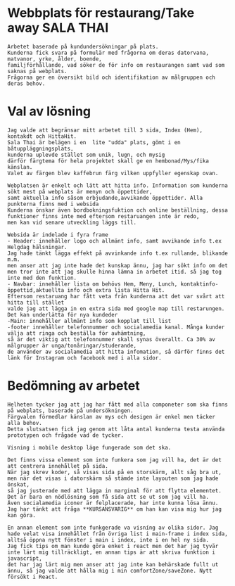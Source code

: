 # Webbplats för restaurang/Take away SALA THAI
    Arbetet baserade på kundundersökningar på plats.  
    Kunderna fick svara på formulär med frågorna om deras datorvana, matvanor, yrke, ålder, boende,  
    familjförhållande, vad söker de för info om restaurangen samt vad som saknas på webplats.   
    Frågorna ger en översikt bild och identifikation av målgruppen och deras behov.

# Val av lösning
    Jag valde att begränsar mitt arbetet till 3 sida, Index (Hem), kontakdt och HittaHit.
    Sala Thai är belägen i en  lite "udda" plats, gömt i en båtuppläggningsplats,   
    kunderna uplevde stället som unik, lugn, och mysig   
    därför färgtema för hela projektet skall ge en hembonad/Mys/fika känslan.  
    Valet av färgen blev kaffebrun färg vilken uppfyller egenskap ovan.  

    Webplatsen är enkelt och lätt att hitta info. Information som kunderna sökt mest på webplats är menyn och öppettider,  
    samt aktuella info såsom erbjudande,avvikande öppettider. Alla punkterna finns med i websida
    Kunderna önskar även bordbokningsfuktion och online beställning, dessa funktioner finns inte med eftersom restaruangen inte är redo,  
    men kan vid senare utveckling läggs till.  

    Websida är indelade i fyra frame
    - Header: innehåller logo och allmänt info, samt avvikande info t.ex Helgdag hälsningar.   
    Jag hade tänkt lägga effekt på avvinkande info t.ex rullande, blikande m.m.  
    men anser att jag inte hade det kunskap ännu, jag har sökt info om det   
    men tror inte att jag skulle hinna lämna in arbetet itid. så jag tog inte med den funktion.  
    - Navbar: innehåller lista om behövs Hem, Meny, Lunch, kontaktinfo-öppettid,aktuellta info och extra lista Hitta Hit.  
    Eftersom restaruang har fått veta från kunderna att det var svårt att hitta till stället  
    valde jag att lägga in en extra sida med google map till restarungen. Det kan underlätta för nya kundeder
    -Main: innehåller allmänt info som kopplat till list
    -footer innehåller telefonnummer och socialamedia kanal. Många kunder välja att ringa och beställa för avhämtning,   
    så är det viktig att telefonnummer skall synas överallt. Ca 30% av målgrupper är unga/tonåringar/studerande,   
    de använder av socialamedia att hitta infomation, så därför finns det länk för Instagram och facebook med i alla sidor.
    
# Bedömning av arbetet
    Helheten tycker jag att jag har fått med alla componeter som ska finns på webplats, baserade på undersökningen.
    Färgvalen förmedlar känslan av mys och desigen är enkel men täcker alla behov.  
    Detta slutsatsen fick jag genom att låta antal kunderna testa använda prototypen och frågade vad de tycker. 

    Visning i mobile desktop läge fungerade som det ska.
    
    Det finns vissa element som inte funkera som jag vill ha, det är det att centrera innehållet på sida.  
    När jag skrev koder, så visas sida på en storskärm, allt såg bra ut, men när det visas i datorskärm så stämde inte layouten som jag hade önskat,  
    så jag justerade med att lägga in marginal för att flytta elementet. Det är bara en nödlösning som få sida att se ut som jag vill ha. 
    Även socialamedia iconer är felplacerade, har inte kunna lösa ännu. Jag har tänkt att fråga **KURSANSVARIG** om han kan visa mig hur jag kan göra. 
 
    En annan element som inte funkgerade va visníng av olika sidor. Jag hade velat visa innehållet från övriga list i main-frame i index sida,  
    alltså öppna nytt fönster i main i index, inte i en hel ny sida.  
    Jag fick tips om man kunde göra enket i react men det har jag tyvär inte lärt mig tillräckligt, en annan tips är att skriva funktion i javascript,  
    det har jag lärt mig men anser att jag inte kan behärskade fullt ut ännu, så jag valde att hålla mig i min comfortZone/saveZone. Nytt försökt i React.

    

    
    


    




    
    

 
       